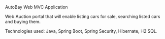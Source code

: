AutoBay Web MVC Application

Web Auction portal that will enable listing cars for sale, searching listed cars and buying them. 

Technologies used: Java, Spring Boot, Spring Security, Hibernate, H2 SQL.

